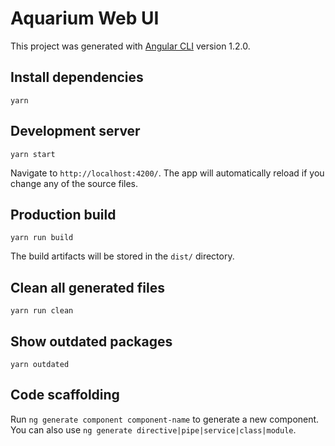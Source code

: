 # Aquarium Web UI

This project was generated with [Angular CLI](https://github.com/angular/angular-cli) version 1.2.0.

## Install dependencies

    yarn

## Development server

    yarn start

Navigate to `http://localhost:4200/`. The app will automatically reload if you change any of the source files.

## Production build

    yarn run build

The build artifacts will be stored in the `dist/` directory.

## Clean all generated files

    yarn run clean

## Show outdated packages

    yarn outdated

## Code scaffolding

Run `ng generate component component-name` to generate a new component. You can also use `ng generate directive|pipe|service|class|module`.
